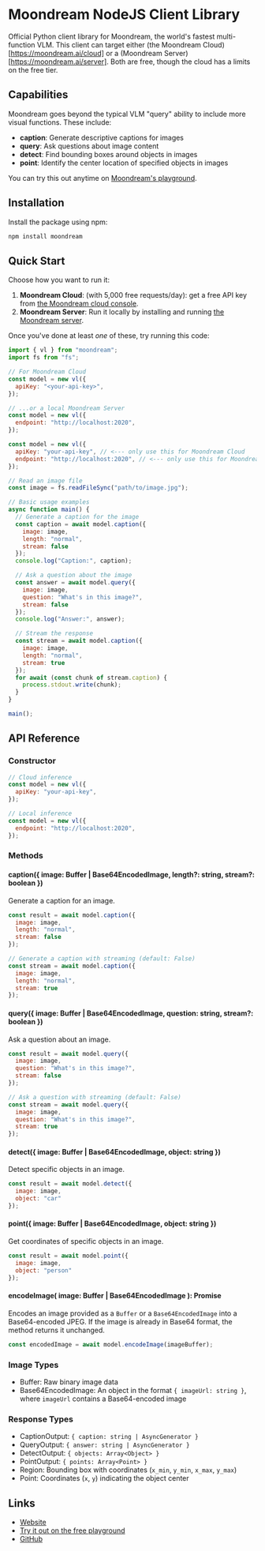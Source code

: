# Moondream NodeJS Client Library

Official Python client library for Moondream, the world's fastest multi-function VLM. This client can target either (the Moondream Cloud)[https://moondream.ai/cloud] or a (Moondream Server)[https://moondream.ai/server]. Both are free, though the cloud has a limits on the free tier.

## Capabilities
Moondream goes beyond the typical VLM "query" ability to include more visual functions. These include:

- **caption**: Generate descriptive captions for images
- **query**: Ask questions about image content
- **detect**: Find bounding boxes around objects in images
- **point**: Identify the center location of specified objects in images

You can try this out anytime on [Moondream's playground](https://moondream.ai/playground).

## Installation

Install the package using npm:

```bash
npm install moondream
```

## Quick Start

Choose how you want to run it:

1. **Moondream Cloud**: (with 5,000 free requests/day): get a free API key from [the Moondream cloud console](https://moondream.ai/c/cloud/api-keys).
2. **Moondream Server**: Run it locally by installing and running [the Moondream server](https://mooondream.ai/moondream-server).

Once you've done at least *one* of these, try running this code:

```javascript
import { vl } from "moondream";
import fs from "fs";

// For Moondream Cloud
const model = new vl({
  apiKey: "<your-api-key>",
});

// ...or a local Moondream Server
const model = new vl({
  endpoint: "http://localhost:2020",
});

const model = new vl({
  apiKey: "your-api-key", // <--- only use this for Moondream Cloud
  endpoint: "http://localhost:2020", // <--- only use this for Moondream Server
});

// Read an image file
const image = fs.readFileSync("path/to/image.jpg");

// Basic usage examples
async function main() {
  // Generate a caption for the image
  const caption = await model.caption({
    image: image,
    length: "normal",
    stream: false
  });
  console.log("Caption:", caption);

  // Ask a question about the image
  const answer = await model.query({
    image: image,
    question: "What's in this image?",
    stream: false
  });
  console.log("Answer:", answer);

  // Stream the response
  const stream = await model.caption({
    image: image,
    length: "normal",
    stream: true
  });
  for await (const chunk of stream.caption) {
    process.stdout.write(chunk);
  }
}

main();
```

## API Reference

### Constructor

```javascript
// Cloud inference
const model = new vl({
  apiKey: "your-api-key",
});

// Local inference
const model = new vl({
  endpoint: "http://localhost:2020",
});
```

### Methods

#### caption({ image: Buffer | Base64EncodedImage, length?: string, stream?: boolean })

Generate a caption for an image.

```javascript
const result = await model.caption({
  image: image,
  length: "normal",
  stream: false
});

// Generate a caption with streaming (default: False)
const stream = await model.caption({
  image: image,
  length: "normal",
  stream: true
});
```

#### query({ image: Buffer | Base64EncodedImage, question: string, stream?: boolean })

Ask a question about an image.

```javascript
const result = await model.query({
  image: image,
  question: "What's in this image?",
  stream: false
});

// Ask a question with streaming (default: False)
const stream = await model.query({
  image: image,
  question: "What's in this image?",
  stream: true
});
```

#### detect({ image: Buffer | Base64EncodedImage, object: string })

Detect specific objects in an image.

```javascript
const result = await model.detect({
  image: image,
  object: "car"
});
```

#### point({ image: Buffer | Base64EncodedImage, object: string })

Get coordinates of specific objects in an image.

```javascript
const result = await model.point({
  image: image,
  object: "person"
});
```

#### encodeImage( image: Buffer | Base64EncodedImage ): Promise<Base64EncodedImage>

Encodes an image provided as a `Buffer` or a `Base64EncodedImage` into a Base64-encoded JPEG. If the image is already in Base64 format, the method returns it unchanged.

```javascript
const encodedImage = await model.encodeImage(imageBuffer);
```


### Image Types

- Buffer: Raw binary image data
- Base64EncodedImage: An object in the format `{ imageUrl: string }`, where `imageUrl` contains a Base64-encoded image

### Response Types

- CaptionOutput: `{ caption: string | AsyncGenerator }`
- QueryOutput: `{ answer: string | AsyncGenerator }`
- DetectOutput: `{ objects: Array<Object> }`
- PointOutput: `{ points: Array<Point> }`
- Region: Bounding box with coordinates (`x_min`, `y_min`, `x_max`, `y_max`)
- Point: Coordinates (`x`, `y`) indicating the object center

## Links

- [Website](https://moondream.ai/)
- [Try it out on the free playground](https://moondream.ai/playground)
- [GitHub](https://github.com/vikhyat/moondream)

